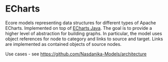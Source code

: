 # ECharts
Ecore models representing data structures for different types of Apache ECharts. 
Implemented on top of [ECharts Java](https://github.com/ECharts-Java/ECharts-Java). 
The goal is to provide a higher level of abstraction for building graphs. 
In particular, the model uses object references for node to category and links to source and target. 
Links are implemented as contained objects of source nodes.

Use cases - see https://github.com/Nasdanika-Models/architecture

